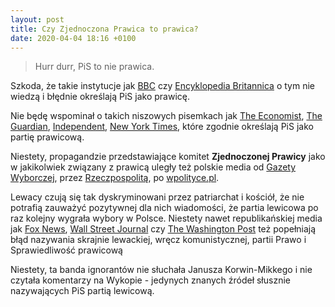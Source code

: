 ```yaml
---
layout: post
title: Czy Zjednoczona Prawica to prawica?
date: 2020-04-04 18:16 +0100
---
```


  
> Hurr durr, PiS to nie prawica.

Szkoda, że takie instytucje jak [BBC](http://www.bbc.com/news/world-europe-15196795) czy [Encyklopedia Britannica](http://www.britannica.com/topic/Law-and-Justice) o tym nie wiedzą i błędnie określają PiS jako prawicę.
<!--more-->
Nie będę wspominał o takich niszowych pisemkach jak [The Economist](http://www.economist.com/node/7960110), [The Guardian](http://www.theguardian.com/world/2015/oct/25/poland-lurches-to-right-with-election-of-law-and-justice-party), [Independent](http://www.independent.co.uk/news/world/europe/poland-elections-right-wing-law-and-justice-party-gains-most-votes-a6710001.html), [New York Times](http://www.nytimes.com/2015/10/26/world/europe/poland-parliamentary-elections.html?_r=0), które zgodnie określają PiS jako partię prawicową.  

Niestety, propagandzie przedstawiające komitet **Zjednoczonej Prawicy** jako w jakikolwiek związany z prawicą uległy też polskie media od [Gazety Wyborczej](http://wyborcza.pl/1,75478,18251834,PiS_socjalno_liberalny__czyli_prawica_wykuwa_program.html), przez [Rzeczpospolitą](http://wyborcza.pl/1,75478,18251834,PiS_socjalno_liberalny__czyli_prawica_wykuwa_program.html), po [wpolityce.pl](http://wpolityce.pl/polityka/269460-prawica-platforma-prezydent-jestesmy-o-krok-od-najwiekszej-zmiany-od-10-lat-i-przywrocenia-wielu-polakom-poczucia-wplywu-na-rzeczywistosc-jak-do-tego-doszlo-podsumowanie-kampanijnego-maratonu).  

Lewacy czują się tak dyskryminowani przez patriarchat i kościół, że nie potrafią zauważyć pozytywnej dla nich wiadomości, że partia lewicowa po raz kolejny
 wygrała wybory w Polsce. Niestety nawet republikańskiej media jak [Fox News](http://www.foxnews.com/world/2015/12/16/critics-poland-new-right-wing-government-fear-it-eroding-rights-in-young.html), [Wall Street Journal](http://www.wsj.com/articles/polands-new-government-takes-tougher-tack-with-europe-union-1451260846) czy [The Washington Post](https://www.washingtonpost.com/opinions/polands-new-right-wing-leaders-cross-a-line/2015/12/22/54d42ea4-a8d3-11e5-8058-480b572b4aae_story.html) też popełniają błąd nazywania skrajnie lewackiej, wręcz komunistycznej,  partii Prawo i Sprawiedliwość prawicową

Niestety, ta banda ignorantów nie słuchała Janusza Korwin-Mikkego i nie czytała komentarzy na Wykopie - jedynych znanych źródeł słusznie nazywających PiS partią lewicową.
